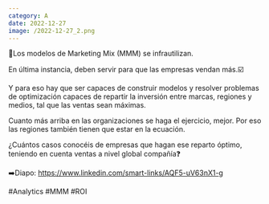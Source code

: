 ```yaml
--- 
category: A 
date: 2022-12-27 
image: /2022-12-27_2.png 
--- 
```


👀Los modelos de Marketing Mix (MMM) se infrautilizan. 

En última instancia, deben servir para que las empresas vendan más.☑️ 

Y para eso hay que ser capaces de construir modelos y resolver problemas de optimización capaces de repartir la inversión entre marcas, regiones y medios, tal que las ventas sean máximas. 

Cuanto más arriba en las organizaciones se haga el ejercicio, mejor. Por eso las regiones también tienen que estar en la ecuación. 

¿Cuántos casos conocéis de empresas que hagan ese reparto óptimo, teniendo en cuenta ventas a nivel global compañía❓

➡️Diapo: https://www.linkedin.com/smart-links/AQF5-uV63nX1-g

#Analytics #MMM #ROI